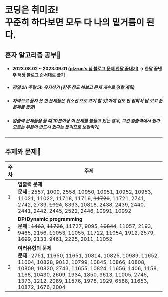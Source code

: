# 코딩은 취미죠! <br> 꾸준히 하다보면 모두 다 나의 밑거름이 된다.


## 혼자 알고리즘 공부🚀
- #### 2023.08.02 ~ 2023.09.01 [**(plzrun's 님 블로그 문제 한달 끝내기)**](https://plzrun.tistory.com/entry/%EC%95%8C%EA%B3%A0%EB%A6%AC%EC%A6%98-%EB%AC%B8%EC%A0%9C%ED%92%80%EC%9D%B4PS-%EC%8B%9C%EC%9E%91%ED%95%98%EA%B8%B0)  ->  한달 끝낸 후 [**해당 블로그 순서대로 풀기**](https://dev-dain.tistory.com/155)
- ##### 평일 2h 주말 5h 유지하기 (한주 정도 해보고 문제 개수로 정할 계획)
- ##### 자력으로 풀지 못 한 문제들은 취소선 으로 표기 할 것(아예 감도 안 잡혀서 답 보고 푼 문제를 뜻함)
- ##### 입출력 문제들을 풀 때 10분이상 이 문제를 붙들고 있는 경우, 그건 입출력에서 뭔가 모르는 부분이 반드시 있다는 뜻이므로 보완하기.


---

## 주제와 문제📖
| 주차 | 주제 |
|---|---|
| 1  |  **입출력 문제**  <br>**문제 :** 2557, 1000, 2558, 10950, 10951, 10952, 10953, 11021, 11022, 11718, 11719, ~~11720~~, 11721, 2741, 2742, 2739, ~~1924~~, 8393, 10818, 2438, 2439, 2440, 2441, ~~2442~~, 2445, 2522, 2446, ~~10991~~, ~~10992~~|
| 2  |  **DP(Dynamic programming** <br>**문제 :**  ~~1463~~, ~~11726~~, 11727, 9095, ~~10844~~, 11057, 2193, 9465, 2156, ~~11053~~, 11055, 11722, ~~11054~~, 1912, 2579, ~~1699~~, 2133, 9461, 2225, 2011, 11052|
| 3  |  **여러유형의 문제** <br>**문제 :**  2751, 11650, 11651, 10814, 10825, 10989, 11652, 11004, 10828, 9012, 10799, 10845, 10866, 10808, 10809, 10820, 2743, 11655, 10824, 11656, 1406, 1158, 1168, 10430, 2609, 1934, 1850, 9613, 11005, 2745, 1373, 1212, 2089, 11576, 1978, 1929, 6588, 11653, 10872, 1676, 2004|








